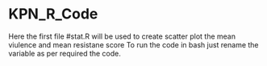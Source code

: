 # KPN_R_Code
Here the first file #stat.R will be used to create scatter plot the mean viulence and mean resistane score
To run the code in bash just rename the variable as per required the code.
